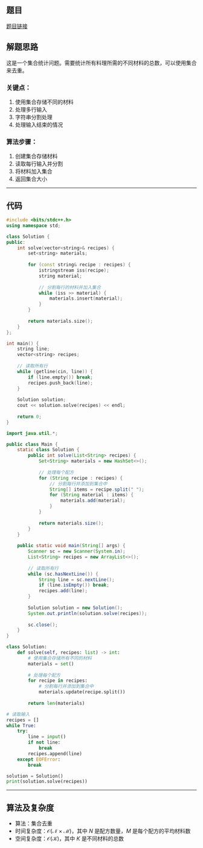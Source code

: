## 题目
[题目链接](https://www.nowcoder.com/practice/ca5c9ba9ebac4fd5ae9ba46114b0f476?tpId=182&tqId=45832&sourceUrl=/exam/oj&channenl=wgithub&fromPut=wgithub)

## 解题思路

这是一个集合统计问题。需要统计所有料理所需的不同材料的总数，可以使用集合来去重。

### 关键点：
1. 使用集合存储不同的材料
2. 处理多行输入
3. 字符串分割处理
4. 处理输入结束的情况

### 算法步骤：
1. 创建集合存储材料
2. 读取每行输入并分割
3. 将材料加入集合
4. 返回集合大小

---

## 代码

```cpp []
#include <bits/stdc++.h>
using namespace std;

class Solution {
public:
    int solve(vector<string>& recipes) {
        set<string> materials;
        
        for (const string& recipe : recipes) {
            istringstream iss(recipe);
            string material;
            
            // 分割每行的材料并加入集合
            while (iss >> material) {
                materials.insert(material);
            }
        }
        
        return materials.size();
    }
};

int main() {
    string line;
    vector<string> recipes;
    
    // 读取所有行
    while (getline(cin, line)) {
        if (line.empty()) break;
        recipes.push_back(line);
    }
    
    Solution solution;
    cout << solution.solve(recipes) << endl;
    
    return 0;
}
```


```java []
import java.util.*;

public class Main {
    static class Solution {
        public int solve(List<String> recipes) {
            Set<String> materials = new HashSet<>();
            
            // 处理每个配方
            for (String recipe : recipes) {
                // 分割每行并添加到集合中
                String[] items = recipe.split(" ");
                for (String material : items) {
                    materials.add(material);
                }
            }
            
            return materials.size();
        }
    }
    
    public static void main(String[] args) {
        Scanner sc = new Scanner(System.in);
        List<String> recipes = new ArrayList<>();
        
        // 读取所有行
        while (sc.hasNextLine()) {
            String line = sc.nextLine();
            if (line.isEmpty()) break;
            recipes.add(line);
        }
        
        Solution solution = new Solution();
        System.out.println(solution.solve(recipes));
        
        sc.close();
    }
}
```

```python []
class Solution:
    def solve(self, recipes: list) -> int:
        # 使用集合存储所有不同的材料
        materials = set()
        
        # 处理每个配方
        for recipe in recipes:
            # 分割每行并添加到集合中
            materials.update(recipe.split())
        
        return len(materials)

# 读取输入
recipes = []
while True:
    try:
        line = input()
        if not line:
            break
        recipes.append(line)
    except EOFError:
        break

solution = Solution()
print(solution.solve(recipes))
```

---

## 算法及复杂度
- 算法：集合去重
- 时间复杂度：$\mathcal{O(N \times M)}$，其中 $N$ 是配方数量，$M$ 是每个配方的平均材料数
- 空间复杂度：$\mathcal{O(K)}$，其中 $K$ 是不同材料的总数